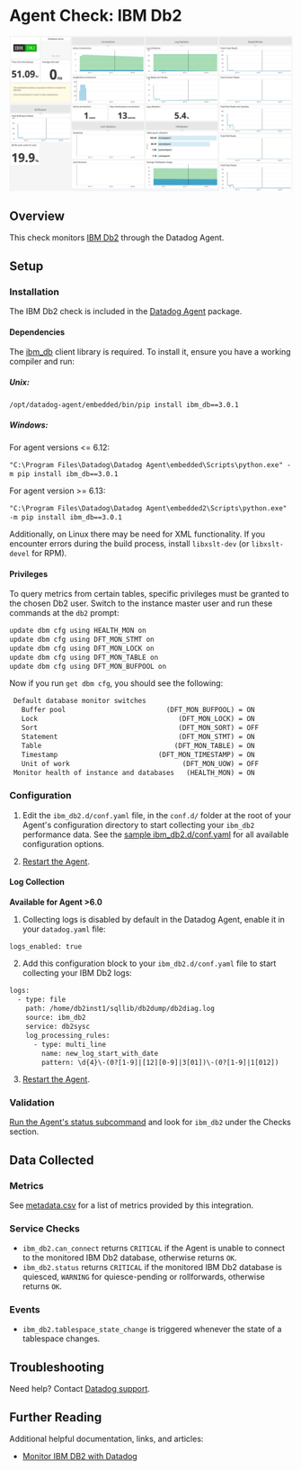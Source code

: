 # Agent Check: IBM Db2

![default dashboard][1]

## Overview

This check monitors [IBM Db2][2] through the Datadog Agent.

## Setup

### Installation

The IBM Db2 check is included in the [Datadog Agent][3] package.

#### Dependencies

The [ibm_db][4] client library is required. To install it, ensure you have a working compiler and run:

##### Unix:

```
/opt/datadog-agent/embedded/bin/pip install ibm_db==3.0.1
```

##### Windows:

For agent versions <= 6.12:
```
"C:\Program Files\Datadog\Datadog Agent\embedded\Scripts\python.exe" -m pip install ibm_db==3.0.1
```

For agent version >= 6.13:
```
"C:\Program Files\Datadog\Datadog Agent\embedded2\Scripts\python.exe" -m pip install ibm_db==3.0.1
```

Additionally, on Linux there may be need for XML functionality. If you encounter errors during
the build process, install `libxslt-dev` (or `libxslt-devel` for RPM).

#### Privileges

To query metrics from certain tables, specific privileges must be granted to the chosen Db2 user.
Switch to the instance master user and run these commands at the `db2` prompt:

```
update dbm cfg using HEALTH_MON on
update dbm cfg using DFT_MON_STMT on
update dbm cfg using DFT_MON_LOCK on
update dbm cfg using DFT_MON_TABLE on
update dbm cfg using DFT_MON_BUFPOOL on
```

Now if you run `get dbm cfg`, you should see the following:

```
 Default database monitor switches
   Buffer pool                         (DFT_MON_BUFPOOL) = ON
   Lock                                   (DFT_MON_LOCK) = ON
   Sort                                   (DFT_MON_SORT) = OFF
   Statement                              (DFT_MON_STMT) = ON
   Table                                 (DFT_MON_TABLE) = ON
   Timestamp                         (DFT_MON_TIMESTAMP) = ON
   Unit of work                            (DFT_MON_UOW) = OFF
 Monitor health of instance and databases   (HEALTH_MON) = ON
```

### Configuration

1. Edit the `ibm_db2.d/conf.yaml` file, in the `conf.d/` folder at the root of your Agent's configuration directory to start collecting your `ibm_db2` performance data. See the [sample ibm_db2.d/conf.yaml][5] for all available configuration options.

2. [Restart the Agent][6].

#### Log Collection

**Available for Agent >6.0**

1. Collecting logs is disabled by default in the Datadog Agent, enable it in your `datadog.yaml` file:

```
logs_enabled: true
```

2. Add this configuration block to your `ibm_db2.d/conf.yaml` file to start collecting your IBM Db2 logs:

```
logs:
  - type: file
    path: /home/db2inst1/sqllib/db2dump/db2diag.log
    source: ibm_db2
    service: db2sysc
    log_processing_rules:
      - type: multi_line
        name: new_log_start_with_date
        pattern: \d{4}\-(0?[1-9]|[12][0-9]|3[01])\-(0?[1-9]|1[012])
```

3. [Restart the Agent][6].

### Validation

[Run the Agent's status subcommand][7] and look for `ibm_db2` under the Checks section.

## Data Collected

### Metrics

See [metadata.csv][8] for a list of metrics provided by this integration.

### Service Checks

- `ibm_db2.can_connect` returns `CRITICAL` if the Agent is unable to connect to
  the monitored IBM Db2 database, otherwise returns `OK`.
- `ibm_db2.status` returns `CRITICAL` if the monitored IBM Db2 database is
  quiesced, `WARNING` for quiesce-pending or rollforwards, otherwise returns `OK`.

### Events

- `ibm_db2.tablespace_state_change` is triggered whenever the state of a tablespace changes.

## Troubleshooting

Need help? Contact [Datadog support][9].

## Further Reading

Additional helpful documentation, links, and articles:

- [Monitor IBM DB2 with Datadog][10]


[1]: https://raw.githubusercontent.com/DataDog/integrations-core/master/ibm_db2/assets/images/dashboard_overview.png
[2]: https://www.ibm.com/analytics/us/en/db2
[3]: https://docs.datadoghq.com/agent
[4]: https://github.com/ibmdb/python-ibmdb/tree/master/IBM_DB/ibm_db
[5]: https://github.com/DataDog/integrations-core/blob/master/ibm_db2/datadog_checks/ibm_db2/data/conf.yaml.example
[6]: https://docs.datadoghq.com/agent/guide/agent-commands/#start-stop-restart-the-agent
[7]: https://docs.datadoghq.com/agent/guide/agent-commands/#agent-status-and-information
[8]: https://github.com/DataDog/integrations-core/blob/master/ibm_db2/metadata.csv
[9]: https://docs.datadoghq.com/help
[10]: https://www.datadoghq.com/blog/monitor-db2-with-datadog
